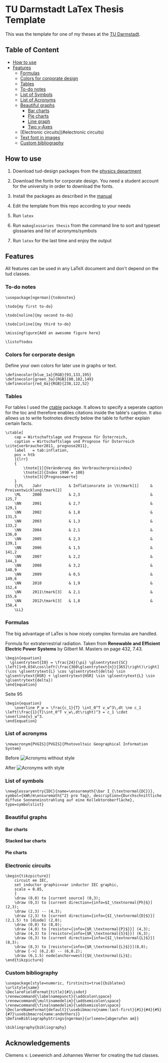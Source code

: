 # TU Darmstadt LaTex Thesis Template

This was the template for one of my theses at the [TU Darmstadt](http://www.tu-darmstadt.de/index.en.jsp).

## Table of Content

- [How to use](#how-to-use)
- [Features](#features)
  - [Formulas](#formulas)
  - [Colors for corporate design](#colors-for-corporate-design)
  - [Tables](#tables)
  - [To-do notes](#to-do-notes)
  - [List of Symbols](#list-of-symbols)
  - [List of Acronyms](#list-of-acronyms)
  - [Beautiful graphs](#beautiful-graphs)
      - [Bar charts](#bar-charts)
      - [Pie charts](#pie-charts)
      - [Line graph](#line-graph)
      - [Two y-Axes](#two-y-axes)
  - [Electronic circuits](#electronic circuits)
  - [Text font in images](#text-font-in-images)
  - [Custom bibliography](#custom-bibliography)

## How to use

1. Download tud-design packages from the [physics department](http://exp1.fkp.physik.tu-darmstadt.de/tuddesign/)

2. Download the fonts for corporate design. You need a student account for the university in order to download the fonts.

3. Install the packages as described in the [manual](http://exp1.fkp.physik.tu-darmstadt.de/tuddesign/)

4. Edit the template from this repo according to your needs

5. Run `latex`

5. Run `makeglossaries thesis` from the command line to sort and typeset glossaries and list of acronyms/symbols

5. Run `latex` for the last time and enjoy the output

## Features

All features can be used in any LaTeX document and don't depend on the tud classes.

### To-do notes

```
\usepackage[ngerman]{todonotes}
```

```
\todo{my first to-do}
```

```
\todo[noline]{my second to-do}
```

```
\todo[inline]{my third to-do}
```

```
\missingfigure{Add an awesome figure here}
```

```
\listoftodos
```

### Colors for corporate design

Define your own colors for later use in graphs or text.

```
\definecolor{blue_1a}{RGB}{93,133,195}
\definecolor{green_3a}{RGB}{80,182,149}
\definecolor{red_8a}{RGB}{238,122,52}
```

### Tables

For tables I used the [ctable](http://texdoc.net/texmf-dist/doc/latex/ctable/ctable.pdf) package. It allows to specify a seperate caption for the toc and therefore enables citations inside the table's caption. It also allows us to write footnotes directly below the table to further explain certain facts.

```
\ctable[
	cap = Wirtschaftslage und Prognose für Österreich,
	caption = Wirtschaftslage und Prognose für Österreich \cite{verbraucher2011, prognose2011},
	label	= tab:inflation,
	pos = htb
	]{lrr}
	{
		\tnote[1]{Veränderung des Verbraucherpreisindex}
		\tnote[2]{Index 1990 = 100}
		\tnote[3]{Prognosewerte}
	}
	{\FL	Jahr			& Inflationsrate in \%\tmark[1]		& Preisentwicklung\tmark[2]
	\ML		2000			& 2,3								& 125,7
	\NN		2001			& 2,7								& 129,1
	\NN		2002			& 1,8								& 131,5
	\NN		2003			& 1,3								& 133,2
	\NN		2004			& 2,1								& 136,0
	\NN		2005			& 2,3								& 139,1
	\NN		2006			& 1,5								& 141,2
	\NN		2007			& 2,2								& 144,3
	\NN		2008			& 3,2								& 148,9
	\NN		2009			& 0,5								& 149,6
	\NN		2010			& 1,9								& 152,4
	\NN 	2011\tmark[3]	& 2,1								& 155,6
	\NN		2012\tmark[3]	& 1,8								& 158,4
	\LL}
```

### Formulas

The big advantage of LaTex is how nicely complex formulas are handled.

Formula for extraterrestrial radiation. Taken from **Renewable and Efficient Electric Power Systems** by Gilbert M. Masters on page 432, 7.43.
```
\begin{equation}
  \glsentrytext{I0} = \frac{24}{\pi} \glsentrytext{SC} \left[1+0,034\cos\left(\frac{360\glsentrytext{n}}{365}\right)\right](\cos \glsentrytext{L} \cos \glsentrytext{delta} \sin \glsentrytext{HSR} + \glsentrytext{HSR} \sin \glsentrytext{L} \sin \glsentrytext{delta})
\end{equation}
```

Seite 95

```
\begin{equation}
	\overline P_w = \frac{c_1}{T} \int_0^T v_w^3\,dt \ne c_1 \left(\frac{1}{T}\int_0^T v_w\,dt\right)^3 = c_1 \cdot \overline{v}_w^3.
\end{equation}
```



### List of acronyms

```
\newacronym{PVGIS}{PVGIS}{Photovoltaic Geographical Information System}
```
Before
![Acronyms without style](https://s3.amazonaws.com/zeMirco/github/latex-template/acronyms_without_style.png)

After
![Acronyms with style](https://s3.amazonaws.com/zeMirco/github/latex-template/acronyms_with_style.png)

### List of symbols

```
\newglossaryentry{IDC}{name=\ensuremath{\bar I_{\textnormal{DC}}}, symbol={kWh/m\ensuremath{^2} pro Tag}, description={Durchschnittliche diffuse Sonneneinstrahlung auf eine Kollektoroberfläche}, type=symbolslist}
```

### Beautiful graphs

#### Bar charts

#### Stacked bar charts

#### Pie charts

### Electronic circuits

```
\begin{tikzpicture}[
	circuit ee IEC,
	set inductor graphic=var inductor IEC graphic,
	scale = 0.85,
	]
	\draw (0,0) to [current source] (0,3);
	\draw (0,3) to [current direction={info=$I_\textnormal{Ph}$}] (2,3);
	\draw (2,3) -- (4,3);
	\draw (2,3) to [current direction={info={$I_\textnormal{D}$}}] (2,1.5) to [diode] (2,0);
	\draw (0,0) to (8,0);
	\draw (4,0) to [resistor={info={$R_\textnormal{P}$}}] (4,3);
	\draw (4,3) to [resistor={info={$R_\textnormal{S}$}}] (6,3);
	\draw (6,3) to [current direction={info={$I_\textnormal{L}$}}] (8,3);
	\draw (8,3) to [resistor={info={$R_\textnormal{L}$}}](8,0);
	\draw [->] (6,2.8) -- (6,0.2);
	\draw (6,1.5) node[anchor=west]{$U_\textnormal{L}$};
\end{tikzpicture}
```

### Custom bibliography

```
\usepackage[style=numeric, firstinits=true]{biblatex}
\urlstyle{same}
\DeclareFieldFormat{title}{#1\isdot}
\renewcommand{\labelnamepunct}{\addcolon\space}
\renewcommand{\multinamedelim}{\addsemicolon\space}
\renewcommand{\finalnamedelim}{\addsemicolon\space}
\DeclareNameFormat{default}{\usebibmacro{name:last-first}{#1}{#4}{#5}{#7}\usebibmacro{name:andothers}}
\DefineBibliographyStrings{ngerman}{urlseen={abgerufen am}}

\bibliography{bibliography}
```

## Acknowledgements

Clemens v. Loewenich and Johannes Werner for creating the tud classes.